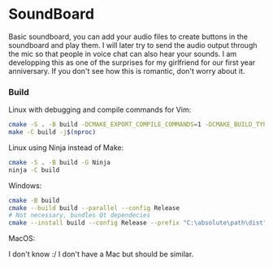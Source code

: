 # SoundBoard
Basic soundboard, you can add your audio files to create buttons in the soundboard and play them. I will later try to send the audio output through the mic so that people in voice chat can also hear your sounds. I am developping this as one of the surprises for my girlfriend for our first year anniversary. If you don't see how this is romantic, don't worry about it.

### Build
Linux with debugging and compile commands for Vim:
```bash
cmake -S . -B build -DCMAKE_EXPORT_COMPILE_COMMANDS=1 -DCMAKE_BUILD_TYPE=Debug
make -C build -j$(nproc)
```
Linux using Ninja instead of Make:
```bash
cmake -S . -B build -G Ninja
ninja -C build
```
Windows:
```bash
cmake -B build
cmake --build build --parallel --config Release
# Not necessary, bundles Qt dependecies
cmake --install build --config Release --prefix "C:\absolute\path\dist"
```
MacOS:

I don't know :/ I don't have a Mac but should be similar.
